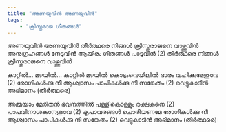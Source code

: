 ```yaml
---
title: "അണയുവിൻ അണയുവിൻ"
tags:
    - "ക്രിസ്തുരാജ ഗീതങ്ങൾ"
---
```


അണയുവിൻ അണയുവിൻ
തീർത്ഥരെ നിങ്ങൾ
ക്രിസ്തുരാജനെ വാഴ്ത്തുവിൻ
അനുഗ്രഹങ്ങൾ നേടുവിൻ
ആയിരം ഗീതങ്ങൾ പാടുവിൻ (2)
തീർത്ഥരെ നിങ്ങൾ
ക്രിസ്തുരാജനെ വാഴ്ത്തുവിൻ

കാറ്റിൽ... മഴയിൽ...
കാറ്റിൽ മഴയിൽ കൊടുംവെയിലിൽ
ഭാരം വഹിക്കുമേശുവേ (2)
രോഗികൾക്കു നീ ആശ്വാസം
പാപികൾക്കു നീ സങ്കേതം (2)
വെട്ടുകാടിൻ അഭിമാനം
                (തീർത്ഥരെ)

അമ്മയാം മേരിതൻ ഭവനത്തിൽ
പള്ളികൊള്ളും രക്ഷകനെ (2)
പാപവിനാശകനേശുവേ (2)
കൃപാവരങ്ങൾ ചൊരിയണമേ
രോഗികൾക്കു നീ ആശ്വാസം
പാപികൾക്കു നീ സങ്കേതം (2)
വെട്ടുകാടിൻ അഭിമാനം
                (തീർത്ഥരെ)
